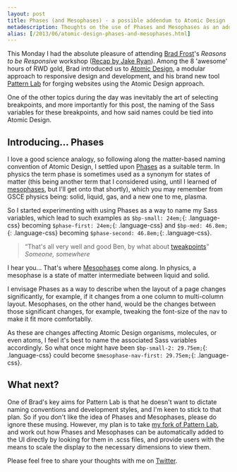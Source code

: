 ```yaml
---
layout: post
title: Phases (and Mesophases) - a possible addendum to Atomic Design
metadescription: Thoughts on the use of Phases and Mesophases as an addendum to Atomic Design, to describe breakpoints and tweakpoints
alias: [/2013/06/atomic-design-phases-and-mesophases.html]
---
```

This Monday I had the absolute pleasure of attending [Brad Frost](http://bradfrostweb.com/)'s _Reasons to be Responsive_ workshop ([Recap by Jake Ryan](http://www.jrayson.co.uk/blog/130603-reasons-to-be-awesome)). Among the 8 'awesome' hours of RWD gold, Brad introduced us to [Atomic Design](http://bradfrostweb.com/blog/link/atomic-design/), a modular approach to responsive design and development, and his brand new tool [Pattern Lab](http://patternlab.bradfrostweb.com/) for forging websites using the Atomic Design approach.

One of the other topics during the day was inevitably the art of selecting breakpoints, and more importantly for this post, the naming of the Sass variables for these breakpoints, and how said names could be tied into Atomic Design.

## Introducing... Phases

I love a good science analogy, so following along the matter-based naming convention of Atomic Design, I settled upon [Phases](http://en.wikipedia.org/wiki/Phase_(matter)) as a suitable term. In physics the term phase is sometimes used as a synonym for states of matter (this being another term that I considered using, until I learned of [mesophases](http://en.wikipedia.org/wiki/Mesophase), but I'll get onto that shortly), which you may remember from GSCE physics being: solid, liquid, gas, and a new one to me, plasma.

So I started experimenting with using Phases as a way to name my Sass variables, which lead to such examples as `$bp-small: 24em;`{: .language-css} becoming `$phase-first: 24em;`{: .language-css} and `$bp-med: 46.8em;`{: .language-css} becoming `$phase-second: 46.8em;`{: .language-css}.

> <q>That's all very well and good Ben, by what about [tweakpoints](http://adactio.com/journal/6044/)</q>
> <cite>Someone, somewhere</cite>

I hear you... That's where [Mesophases](http://en.wikipedia.org/wiki/Mesophase) come along. In physics, a mesophase is a state of matter intermediate between liquid and solid.

I envisage Phases as a way to describe when the layout of a page changes significantly, for example, if it changes from a one column to multi-column layout. Mesophases, on the other hand, would be the changes between those significant changes, for example, tweaking the font-size of the nav to make it fit more comfortablly.

As these  are changes affecting Atomic Design organisms, molecules, or even atoms, I feel it's best to name the associated Sass variables accordingly. So what once might have been `$bp-small-2: 29.75em;`{: .language-css} could become `$mesophase-nav-first: 29.75em;`{: .language-css}.

##  What next?

One of Brad's key aims for Pattern Lab is that he doesn't want to dictate naming conventions and development styles, and I'm keen to stick to that plan. So if you don't like the idea of Phases and Mesophases, please do ignore these musing. However, my plan is to take [my fork of Pattern Lab](https://github.com/benedfit/patternlab), and work out how Phases and Mesophases can be automatically added to the UI directly by looking for them in .scss files, and provide users with the means to scale the display to the necessary dimensions to view them.

Please feel free to share your thoughts with me on [Twitter](https://twitter.com/benedfit).